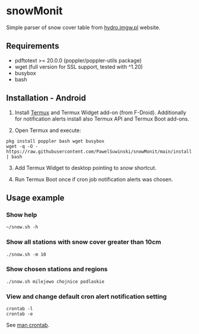 # snowMonit
Simple parser of snow cover table from [hydro.imgw.pl](https://hydro.imgw.pl) website.


## Requirements

 - pdftotext >= 20.0.0 (poppler/poppler-utils package)
 - wget (full version for SSL support, tested with ^1.20)
 - busybox
 - bash


## Installation - Android

1. Install [Termux](https://termux.com) and Termux Widget add-on (from F-Droid).
Additionally for notification alerts install also Termux API and Termux Boot add-ons.

2. Open Termux and execute:

```
pkg install poppler bash wget busybox
wget -q -O - https://raw.githubusercontent.com/PawelSuwinski/snowMonit/main/install.sh | bash
```

3. Add Termux Widget to desktop pointing to _snow_ shortcut.

4. Run Termux Boot once if cron job notification alerts was chosen.


## Usage example

### Show help

`~/snow.sh -h`

### Show all stations with snow cover greater than 10cm

`./snow.sh -m 10`

### Show chosen stations and regions

`./snow.sh milejewo chojnice podlaskie`

### View and change default cron alert notification setting

```
crontab -l
crontab -e
```

See [man crontab](https://linux.die.net/man/5/crontab).
